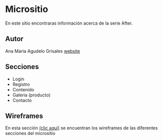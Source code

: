 # Micrositio

En este sitio encontraras información acerca de la serie After.

## Autor

Ana Maria Agudelo Grisales
[website](https://www.linkedin.com/in/ana-agudelo-b385181a7/)

## Secciones

* Login
* Registro
* Contenido 
* Galeria (producto)
* Contacto

## Wireframes

En esta sección [(clic aquí)](https://github.com/ana19051/Plataformas/tree/master/wireframes) se encuentran los wireframes de las diferentes secciones del micrositio
